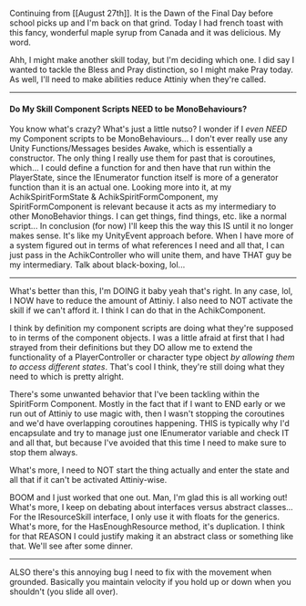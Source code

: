Continuing from [[August 27th]]. It is the Dawn of the Final Day before school picks up and I'm back on that grind. Today I had french toast with this fancy, wonderful maple syrup from Canada and it was delicious. My word.

Ahh, I might make another skill today, but I'm deciding which one. I did say I wanted to tackle the Bless and Pray distinction, so I might make Pray today. As well, I'll need to make abilities reduce Attiniy when they're called. 

---

#### Do My Skill Component Scripts NEED to be MonoBehaviours?
You know what's crazy?  What's just a little nutso? I wonder if I *even NEED* my Component scripts to be MonoBehaviours...
I don't ever really use any Unity Functions/Messages besides Awake, which is essentially a constructor. The only thing I really use them for past that is coroutines, which... I could define a function for and then have that run within the PlayerState, since the IEnumerator function itself is more of a generator function than it is an actual one.
	Looking more into it, at my AchikSpiritFormState & AchikSpiritFormComponent, my SpiritFormComponent is relevant because it acts as my intermediary to other MonoBehavior things. I can get things, find things, etc. like a normal script...
In conclusion (for now) I'll keep this the way this IS until it no longer makes sense. It's like my UnityEvent approach before. When I have more of a system figured out in terms of what references I need and all that, I can just pass in the AchikController who will unite them, and have THAT guy be my intermediary. Talk about black-boxing, lol...

---

What's better than this, I'm DOING it baby yeah that's right. In any case, lol, I NOW have to reduce the amount of Attiniy. I also need to NOT activate the skill if we can't afford it. I think I can do that in the AchikComponent.

I think by definition my component scripts are doing what they're supposed to in terms of the component objects. I was a little afraid at first that I had strayed from their definitions but they DO allow me to extend the functionality of a PlayerController or character type object *by allowing them to access different states*. That's cool I think, they're still doing what they need to which is pretty alright.

There's some unwanted behavior that I've been tackling within the SpiritForm Component. Mostly in the fact that if I want to END early or we run out of Attiniy to use magic with, then I wasn't stopping the coroutines and we'd have overlapping coroutines happening. THIS is typically why I'd encapsulate and try to manage just one IEnumerator variable and check IT and all that, but because I've avoided that this time I need to make sure to stop them always.

What's more, I need to NOT start the thing actually and enter the state and all that if it can't be activated Attiniy-wise.

BOOM and I just worked that one out. Man, I'm glad this is all working out! What's more, I keep on debating about interfaces versus abstract classes... For the IResourceSkill interface, I only use it with floats for the generics. What's more, for the HasEnoughResource method, it's duplication. I think for that REASON I could justify making it an abstract class or something like that. We'll see after some dinner.

---

ALSO there's this annoying bug I need to fix with the movement when grounded. Basically you maintain velocity if you hold up or down when you shouldn't (you slide all over).
